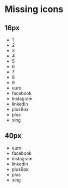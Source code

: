 # Missing icons


## 16px

* 1
* 2
* 3
* 4
* 5
* 6
* 7
* 8
* 9
* euro
* facebook
* instagram
* linkedIn
* plusBox
* plus
* xing


## 40px

* euro
* facebook
* instagram
* linkedIn
* plusBox
* plus
* xing
